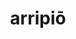 ---
title: arripiō
meaning: to grab
ch: 5
pos: verb
secondppstem: arrip
infend: ere
infhyph: -ere
conjugation: third
---